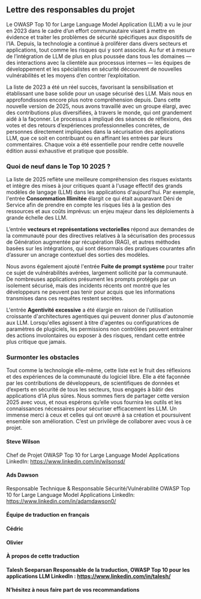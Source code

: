 ## Lettre des responsables du projet

Le OWASP Top 10 for Large Language Model Application (LLM) a vu le jour en 2023 dans le cadre d’un effort communautaire visant à mettre en évidence et traiter les problèmes de sécurité spécifiques aux dispositifs de l’IA. Depuis, la technologie a continué à proliférer dans divers secteurs et applications, tout comme les risques qui y sont associés. Au fur et à mesure de l’intégration de LLM de plus en plus poussée dans tous les domaines — des interactions avec la clientèle aux processus internes — les équipes de développement et les spécialistes en sécurité découvrent de nouvelles vulnérabilités et les moyens d’en contrer l’exploitation.

La liste de 2023 a été un réel succès, favorisant la sensibilisation et établissant une base solide pour un usage sécurisé des LLM. Mais nous en approfondissons encore plus notre compréhension depuis. Dans cette nouvelle version de 2025, nous avons travaillé avec un groupe élargi, avec des contributions plus diversifiées, à travers le monde, qui ont grandement aidé à la façonner. Le processus a impliqué des séances de réflexions, des votes et des retours d’expériences professionnelles concrètes, de personnes directement impliquées dans la sécurisation des applications LLM, que ce soit en contribuant ou en affinant les entrées par leurs commentaires. Chaque voix a été essentielle pour rendre cette nouvelle édition aussi exhaustive et pratique que possible.

### Quoi de neuf dans le Top 10 2025 ?

La liste de 2025 reflète une meilleure compréhension des risques existants et intègre des mises à jour critiques quant à l'usage effectif des grands modèles de langage (LLM) dans les applications d'aujourd'hui. Par exemple, l'entrée **Consommation Illimitée** élargit ce qui était auparavant Déni de Service afin de prendre en compte les risques liés à la gestion des ressources et aux coûts imprévus: un enjeu majeur dans les déploiements à grande échelle des LLM.

L’entrée **vecteurs et représentations vectorielles** répond aux demandes de la communauté pour des directives relatives à la sécurisation des processus de Génération augmentée par récupération (RAG), et autres méthodes basées sur les intégrations, qui sont désormais des pratiques courantes afin d’assurer un ancrage contextuel des sorties des modèles.

Nous avons également ajouté l'entrée **Fuite de prompt système** pour traiter ce sujet de vulnérabilités avérées, largement sollicité par la communauté. De nombreuses applications présument les prompts protégés par un isolement sécurisé, mais des incidents récents ont montré que les développeurs ne peuvent pas tenir pour acquis que les informations transmises dans ces requêtes restent secrètes.

L'entrée **Agentivité excessive** a été élargie en raison de l'utilisation croissante d'architectures agentiques qui peuvent donner plus d'autonomie aux LLM. Lorsqu'elles agissent à titre d'agentes ou configuratrices de paramètres de plugiciels, les permissions non contrôlées peuvent entraîner des actions involontaires ou exposer à des risques, rendant cette entrée plus critique que jamais.

### Surmonter les obstacles

Tout comme la technologie elle-même, cette liste est le fruit des réflexions et des expériences de la communauté du logiciel libre. Elle a été façonnée par les contributions de développeurs, de scientifiques de données et d’experts en sécurité de tous les secteurs, tous engagés à bâtir des applications d’IA plus sûres. Nous sommes fiers de partager cette version 2025 avec vous, et nous espérons qu’elle vous fournira les outils et les connaissances nécessaires pour sécuriser efficacement les LLM.
Un immense merci à ceux et celles qui ont œuvré à sa création et poursuivent ensemble son amélioration. C’est un privilège de collaborer avec vous à ce projet.

#### Steve Wilson

Chef de Projet
OWASP Top 10 for Large Language Model Applications
LinkedIn: <https://www.linkedin.com/in/wilsonsd/>

#### Ads Dawson

Responsable Technique & Responsable Sécurité/Vulnérabilité
OWASP Top 10 for Large Language Model Applications
LinkedIn: <https://www.linkedin.com/in/adamdawson0/>

#### Équipe de traduction en français

#### Cédric

#### Olivier

#### À propos de cette traduction

#### Talesh Seeparsan Responsable de la traduction, OWASP Top 10 pour les applications LLM LinkedIn : <https://www.linkedin.com/in/talesh/>

#### N’hésitez à nous faire part de vos recommandations
